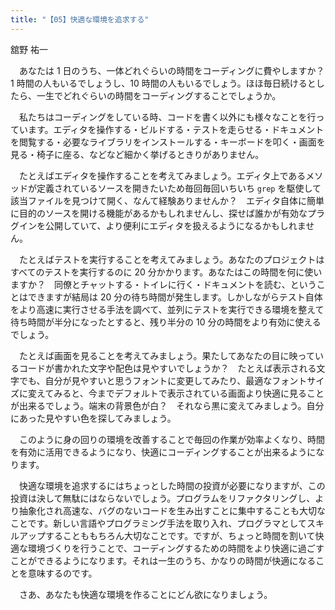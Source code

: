 ```yaml
---
title: "【05】快適な環境を追求する"
---
```



舘野 祐一


　あなたは 1 日のうち、一体どれぐらいの時間をコーディングに費やしますか？　1 時間の人もいるでしょうし、10 時間の人もいるでしょう。ほほ毎日続けるとしたら、一生でどれぐらいの時間をコーディングすることでしょうか。

　私たちはコーディングをしている時、コードを書く以外にも様々なことを行っています。エディタを操作する・ビルドする・テストを走らせる・ドキュメントを閲覧する・必要なライブラリをインストールする・キーボードを叩く・画面を見る・椅子に座る、などなど細かく挙げるときりがありません。

　たとえばエディタを操作することを考えてみましょう。エディタ上であるメソッドが定義されているソースを開きたいため毎回毎回いちいち `grep` を駆使して該当ファイルを見つけて開く、なんて経験ありませんか？　エディタ自体に簡単に目的のソースを開ける機能があるかもしれませんし、探せば誰かが有効なプラグインを公開していて、より便利にエディタを扱えるようになるかもしれません。

　たとえばテストを実行することを考えてみましょう。あなたのプロジェクトはすべてのテストを実行するのに 20 分かかります。あなたはこの時間を何に使いますか？　同僚とチャットする・トイレに行く・ドキュメントを読む、ということはできますが結局は 20 分の待ち時間が発生します。しかしながらテスト自体をより高速に実行させる手法を調べて、並列にテストを実行できる環境を整えて待ち時間が半分になったとすると、残り半分の 10 分の時間をより有効に使えるでしょう。

　たとえば画面を見ることを考えてみましょう。果たしてあなたの目に映っているコードが書かれた文字や配色は見やすいでしょうか？　たとえば表示される文字でも、自分が見やすいと思うフォントに変更してみたり、最適なフォントサイズに変えてみると、今までデフォルトで表示されている画面より快適に見ることが出来るでしょう。端末の背景色が白？　それなら黒に変えてみましょう。自分にあった見やすい色を探してみましょう。

　このように身の回りの環境を改善することで毎回の作業が効率よくなり、時間を有効に活用できるようになり、快適にコーディングすることが出来るようになります。

　快適な環境を追求するにはちょっとした時間の投資が必要になりますが、この投資は決して無駄にはならないでしょう。プログラムをリファクタリングし、より抽象化され高速な、バグのないコードを生み出すことに集中することも大切なことです。新しい言語やプログラミング手法を取り入れ、プログラマとしてスキルアップすることももちろん大切なことです。ですが、ちょっと時間を割いて快適な環境づくりを行うことで、コーディングするための時間をより快適に過ごすことができるようになります。それは一生のうち、かなりの時間が快適になることを意味するのです。

　さあ、あなたも快適な環境を作ることにどん欲になりましょう。
